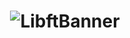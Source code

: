 <h1 align="center">
  <img alt="LibftBanner" title="#LIBFT" src="https://user-images.githubusercontent.com/35619327/134813367-ca46af20-5f3e-4a3f-b3a5-efc47b5d5df1.png" />
</h1>
